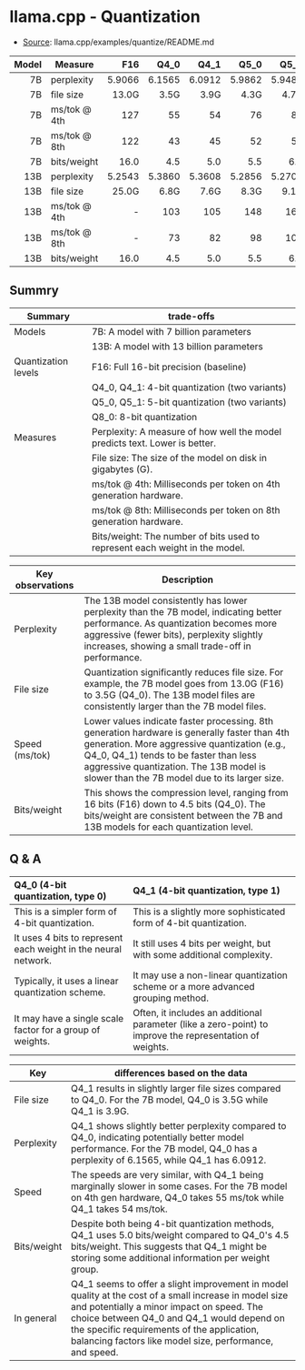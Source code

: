 # llama.cpp - Quantization

* [Source](https://github.com/ggerganov/llama.cpp/blob/master/examples/quantize/README.md#quantization): llama.cpp/examples/quantize/README.md

| Model | Measure      |    F16 |   Q4_0 |   Q4_1 |   Q5_0 |   Q5_1 |   Q8_0 |
|------:|--------------|-------:|-------:|-------:|-------:|-------:|-------:|
|    7B | perplexity   | 5.9066 | 6.1565 | 6.0912 | 5.9862 | 5.9481 | 5.9070 |
|    7B | file size    |  13.0G |   3.5G |   3.9G |   4.3G |   4.7G |   6.7G |
|    7B | ms/tok @ 4th |    127 |     55 |     54 |     76 |     83 |     72 |
|    7B | ms/tok @ 8th |    122 |     43 |     45 |     52 |     56 |     67 |
|    7B | bits/weight  |   16.0 |    4.5 |    5.0 |    5.5 |    6.0 |    8.5 |
|   13B | perplexity   | 5.2543 | 5.3860 | 5.3608 | 5.2856 | 5.2706 | 5.2548 |
|   13B | file size    |  25.0G |   6.8G |   7.6G |   8.3G |   9.1G |    13G |
|   13B | ms/tok @ 4th |      - |    103 |    105 |    148 |    160 |    131 |
|   13B | ms/tok @ 8th |      - |     73 |     82 |     98 |    105 |    128 |
|   13B | bits/weight  |   16.0 |    4.5 |    5.0 |    5.5 |    6.0 |    8.5 |

## Summry

|Summary|trade-offs|
|-|-|
|Models|7B: A model with 7 billion parameters|
||13B: A model with 13 billion parameters|
|Quantization levels|F16: Full 16-bit precision (baseline)|
||Q4_0, Q4_1: 4-bit quantization (two variants)|
||Q5_0, Q5_1: 5-bit quantization (two variants)|
||Q8_0: 8-bit quantization|
|Measures|Perplexity: A measure of how well the model predicts text. Lower is better.|
||File size: The size of the model on disk in gigabytes (G).|
||ms/tok @ 4th: Milliseconds per token on 4th generation hardware.|
||ms/tok @ 8th: Milliseconds per token on 8th generation hardware.|
||Bits/weight: The number of bits used to represent each weight in the model.|

|Key observations|Description|
|-|-|
|Perplexity|The 13B model consistently has lower perplexity than the 7B model, indicating better performance. As quantization becomes more aggressive (fewer bits), perplexity slightly increases, showing a small trade-off in performance.|
|File size|Quantization significantly reduces file size. For example, the 7B model goes from 13.0G (F16) to 3.5G (Q4_0). The 13B model files are consistently larger than the 7B model files.|
|Speed (ms/tok)|Lower values indicate faster processing. 8th generation hardware is generally faster than 4th generation. More aggressive quantization (e.g., Q4_0, Q4_1) tends to be faster than less aggressive quantization. The 13B model is slower than the 7B model due to its larger size.|
|Bits/weight|This shows the compression level, ranging from 16 bits (F16) down to 4.5 bits (Q4_0). The bits/weight are consistent between the 7B and 13B models for each quantization level.|

## Q & A

|Q4_0 (4-bit quantization, type 0)|Q4_1 (4-bit quantization, type 1)|
|:------|:------|
|This is a simpler form of 4-bit quantization.|This is a slightly more sophisticated form of 4-bit quantization.|
|It uses 4 bits to represent each weight in the neural network.|It still uses 4 bits per weight, but with some additional complexity.|
|Typically, it uses a linear quantization scheme.|It may use a non-linear quantization scheme or a more advanced grouping method.|
|It may have a single scale factor for a group of weights.|Often, it includes an additional parameter (like a zero-point) to improve the representation of weights.|

|Key|differences based on the data|
|-|-|
|File size|Q4_1 results in slightly larger file sizes compared to Q4_0. For the 7B model, Q4_0 is 3.5G while Q4_1 is 3.9G.|
|Perplexity|Q4_1 shows slightly better perplexity compared to Q4_0, indicating potentially better model performance. For the 7B model, Q4_0 has a perplexity of 6.1565, while Q4_1 has 6.0912.|
|Speed|The speeds are very similar, with Q4_1 being marginally slower in some cases. For the 7B model on 4th gen hardware, Q4_0 takes 55 ms/tok while Q4_1 takes 54 ms/tok.|
|Bits/weight|Despite both being 4-bit quantization methods, Q4_1 uses 5.0 bits/weight compared to Q4_0's 4.5 bits/weight. This suggests that Q4_1 might be storing some additional information per weight group.|
|In general|Q4_1 seems to offer a slight improvement in model quality at the cost of a small increase in model size and potentially a minor impact on speed. The choice between Q4_0 and Q4_1 would depend on the specific requirements of the application, balancing factors like model size, performance, and speed.|